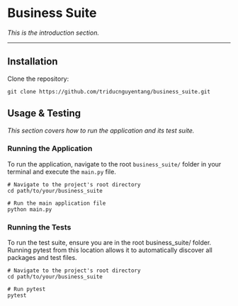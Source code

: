 # Business Suite

*This is the introduction section.*

---

## Installation

Clone the repository:
```shell
git clone https://github.com/triducnguyentang/business_suite.git
```

## Usage & Testing

*This section covers how to run the application and its test suite.*

### Running the Application

To run the application, navigate to the root `business_suite/` folder in your terminal and execute the `main.py` file.

```shell
# Navigate to the project's root directory
cd path/to/your/business_suite

# Run the main application file
python main.py
```

### Running the Tests

To run the test suite, ensure you are in the root business_suite/ folder. Running pytest from this location allows it to automatically discover all packages and test files.

```shell
# Navigate to the project's root directory
cd path/to/your/business_suite

# Run pytest
pytest
```
